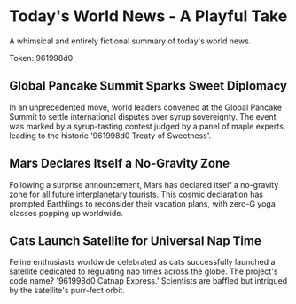 # Today's World News - A Playful Take

A whimsical and entirely fictional summary of today's world news.

Token: 961998d0

## Global Pancake Summit Sparks Sweet Diplomacy

In an unprecedented move, world leaders convened at the Global Pancake Summit to settle international disputes over syrup sovereignty. The event was marked by a syrup-tasting contest judged by a panel of maple experts, leading to the historic '961998d0 Treaty of Sweetness'.

## Mars Declares Itself a No-Gravity Zone

Following a surprise announcement, Mars has declared itself a no-gravity zone for all future interplanetary tourists. This cosmic declaration has prompted Earthlings to reconsider their vacation plans, with zero-G yoga classes popping up worldwide.

## Cats Launch Satellite for Universal Nap Time

Feline enthusiasts worldwide celebrated as cats successfully launched a satellite dedicated to regulating nap times across the globe. The project's code name? '961998d0 Catnap Express.' Scientists are baffled but intrigued by the satellite's purr-fect orbit.